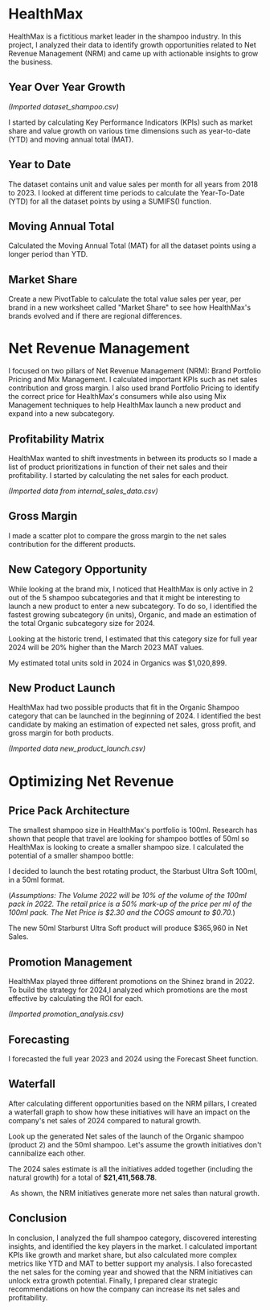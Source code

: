 # HealthMax

HealthMax is a fictitious market leader in the shampoo industry. In this project, I analyzed their data to identify growth opportunities related to Net Revenue Management (NRM) and came up with actionable insights to grow the business. 

## Year Over Year Growth

*(Imported dataset_shampoo.csv)*

I started by calculating Key Performance Indicators (KPIs) such as market share and value growth on various time dimensions such as year-to-date (YTD) and moving annual total (MAT).

## Year to Date

The dataset contains unit and value sales per month for all years from 2018 to 2023. I looked at different time periods to calculate the Year-To-Date (YTD) for all the dataset points by using a SUMIFS() function.

## Moving Annual Total

Calculated the Moving Annual Total (MAT) for all the dataset points using a longer period than YTD.

## Market Share

Create a new PivotTable to calculate the total value sales per year, per brand in a new worksheet called "Market Share" to see how HealthMax's brands evolved and if there are regional differences.

# Net Revenue Management

I focused on two pillars of Net Revenue Management (NRM): Brand Portfolio Pricing and Mix Management. I calculated important KPIs such as net sales contribution and gross margin. I also used brand Portfolio Pricing to identify the correct price for HealthMax's consumers while also using Mix Management techniques to help HealthMax launch a new product and expand into a new subcategory.

## Profitability Matrix

HealthMax wanted to shift investments in between its products so I made a list of product prioritizations in function of their net sales and their profitability. I started by calculating the net sales for each product.

*(Imported data from internal_sales_data.csv)*

## Gross Margin

I made a scatter plot to compare the gross margin to the net sales contribution for the different products.

## New Category Opportunity

While looking at the brand mix, I noticed that HealthMax is only active in 2 out of the 5 shampoo subcategories and that it might be interesting to launch a new product to enter a new subcategory. To do so, I identified the fastest growing subcategory (in units), Organic, and made an estimation of the total Organic subcategory size for 2024.

Looking at the historic trend, I estimated that this category size for full year 2024 will be 20% higher than the March 2023 MAT values.

My estimated total units sold in 2024 in Organics was $1,020,899.

## New Product Launch

HealthMax had two possible products that fit in the Organic Shampoo category that can be launched in the beginning of 2024. I identified the best candidate by making an estimation of expected net sales, gross profit, and gross margin for both products.

*(Imported data new_product_launch.csv)*

# Optimizing Net Revenue

## Price Pack Architecture

The smallest shampoo size in HealthMax's portfolio is 100ml. Research has shown that people that travel are looking for shampoo bottles of 50ml so HealthMax is looking to create a smaller shampoo size. I calculated the potential of a smaller shampoo bottle:

I decided to launch the best rotating product, the Starbust Ultra Soft 100ml, in a 50ml format.

(*Assumptions: 
The Volume 2022 will be 10% of the volume of the 100ml pack in 2022.
The retail price is a 50% mark-up of the price per ml of the 100ml pack.
The Net Price is $2.30 and the COGS amount to $0.70.*)

The new 50ml Starburst Ultra Soft product will produce $365,960 in Net Sales.

## Promotion Management

HealthMax played three different promotions on the Shinez brand in 2022. To build the strategy for 2024,I analyzed which promotions are the most effective by calculating the ROI for each.

*(Imported promotion_analysis.csv)*

## Forecasting

I forecasted the full year 2023 and 2024 using the Forecast Sheet function.

## Waterfall

After calculating different opportunities based on the NRM pillars, I created a waterfall graph to show how these initiatives will have an impact on the company's net sales of 2024 compared to natural growth.

Look up the generated Net sales of the launch of the Organic shampoo (product 2) and the 50ml shampoo.
Let's assume the growth initiatives don't cannibalize each other.

The 2024 sales estimate is all the initiatives added together (including the natural growth) for a total of **$21,411,568.78**.

 As shown, the NRM initiatives generate more net sales than natural growth.								

## Conclusion

In conclusion, I analyzed the full shampoo category, discovered interesting insights, and identified the key players in the market. I calculated important KPIs like growth and market share, but also calculated more complex metrics like YTD and MAT to better support my analysis. I also forecasted the net sales for the coming year and showed that the NRM initiatives can unlock extra growth potential. Finally, I prepared clear strategic recommendations on how the company can increase its net sales and profitability.
